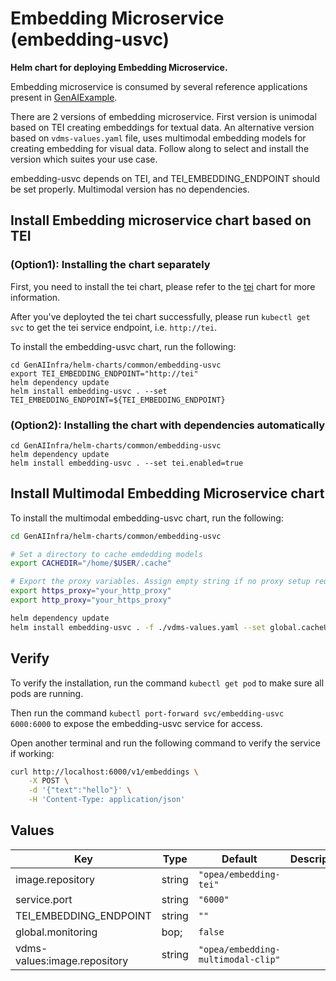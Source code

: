 # Embedding Microservice (embedding-usvc)

**Helm chart for deploying Embedding Microservice.**

Embedding microservice is consumed by several reference applications present in [GenAIExample](https://github.com/opea-project/GenAIExamples/tree/main).

There are 2 versions of embedding microservice. First version is unimodal based on TEI creating embeddings for textual data. An alternative version based on `vdms-values.yaml` file, uses multimodal embedding models for creating embedding for visual data. Follow along to select and install the version which suites your use case.

embedding-usvc depends on TEI, and TEI_EMBEDDING_ENDPOINT should be set properly. Multimodal version has no dependencies.

## Install Embedding microservice chart based on TEI

### (Option1): Installing the chart separately

First, you need to install the tei chart, please refer to the [tei](../tei) chart for more information.

After you've deployted the tei chart successfully, please run `kubectl get svc` to get the tei service endpoint, i.e. `http://tei`.

To install the embedding-usvc chart, run the following:

```console
cd GenAIInfra/helm-charts/common/embedding-usvc
export TEI_EMBEDDING_ENDPOINT="http://tei"
helm dependency update
helm install embedding-usvc . --set TEI_EMBEDDING_ENDPOINT=${TEI_EMBEDDING_ENDPOINT}
```

### (Option2): Installing the chart with dependencies automatically

```console
cd GenAIInfra/helm-charts/common/embedding-usvc
helm dependency update
helm install embedding-usvc . --set tei.enabled=true
```

## Install Multimodal Embedding Microservice chart

To install the multimodal embedding-usvc chart, run the following:

```bash
cd GenAIInfra/helm-charts/common/embedding-usvc

# Set a directory to cache emdedding models
export CACHEDIR="/home/$USER/.cache"

# Export the proxy variables. Assign empty string if no proxy setup required.
export https_proxy="your_http_proxy"
export http_proxy="your_https_proxy"

helm dependency update
helm install embedding-usvc . -f ./vdms-values.yaml --set global.cacheUseHostPath=${CACHEDIR} --set global.https_proxy=${https_proxy} --set global.http_proxy=${http_proxy}
```

## Verify

To verify the installation, run the command `kubectl get pod` to make sure all pods are running.

Then run the command `kubectl port-forward svc/embedding-usvc 6000:6000` to expose the embedding-usvc service for access.

Open another terminal and run the following command to verify the service if working:

```bash
curl http://localhost:6000/v1/embeddings \
    -X POST \
    -d '{"text":"hello"}' \
    -H 'Content-Type: application/json'
```

## Values

| Key                          | Type   | Default                            | Description |
| ---------------------------- | ------ | ---------------------------------- | ----------- |
| image.repository             | string | `"opea/embedding-tei"`             |             |
| service.port                 | string | `"6000"`                           |             |
| TEI_EMBEDDING_ENDPOINT       | string | `""`                               |             |
| global.monitoring            | bop;   | `false`                            |             |
| vdms-values:image.repository | string | `"opea/embedding-multimodal-clip"` |             |
